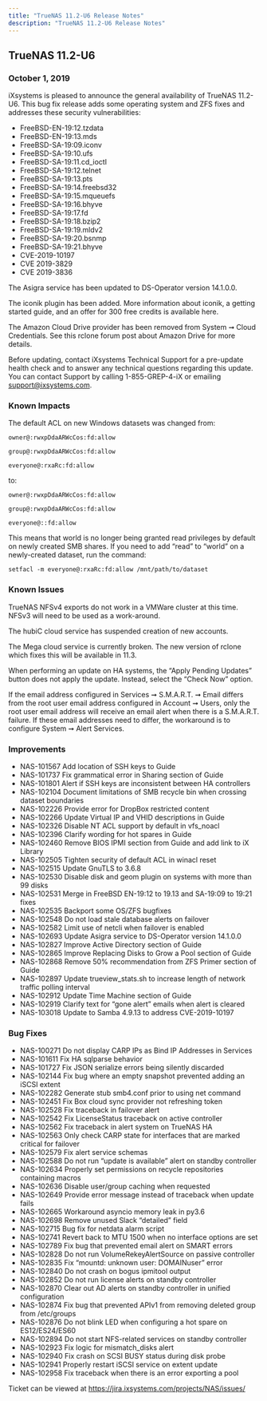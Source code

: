 ```yaml
---
title: "TrueNAS 11.2-U6 Release Notes"
description: "TrueNAS 11.2-U6 Release Notes"
---
```


## TrueNAS 11.2-U6

### October 1, 2019

iXsystems is pleased to announce the general availability of TrueNAS 11.2-U6. This bug fix release adds some operating system and ZFS fixes and addresses these security vulnerabilities:

+ FreeBSD-EN-19:12.tzdata
+ FreeBSD-EN-19:13.mds
+ FreeBSD-SA-19:09.iconv
+ FreeBSD-SA-19:10.ufs
+ FreeBSD-SA-19:11.cd_ioctl
+ FreeBSD-SA-19:12.telnet
+ FreeBSD-SA-19:13.pts
+ FreeBSD-SA-19:14.freebsd32
+ FreeBSD-SA-19:15.mqueuefs
+ FreeBSD-SA-19:16.bhyve
+ FreeBSD-SA-19:17.fd
+ FreeBSD-SA-19:18.bzip2
+ FreeBSD-SA-19:19.mldv2
+ FreeBSD-SA-19:20.bsnmp
+ FreeBSD-SA-19:21.bhyve
+ CVE-2019-10197
+ CVE 2019-3829
+ CVE 2019-3836

The Asigra service has been updated to DS-Operator version 14.1.0.0.

The iconik plugin has been added. More information about iconik, a getting started guide, and an offer for 300 free credits is available here.

The Amazon Cloud Drive provider has been removed from System ➞ Cloud Credentials. See this rclone forum post about Amazon Drive for more details.

Before updating, contact iXsystems Technical Support for a pre-update health check and to answer any technical questions regarding this update. You can contact Support by calling 1-855-GREP-4-iX or emailing support@ixsystems.com.

### Known Impacts

The default ACL on new Windows datasets was changed from:

`owner@:rwxpDdaARWcCos:fd:allow`

`group@:rwxpDdaARWcCos:fd:allow`

`everyone@:rxaRc:fd:allow`

to:

`owner@:rwxpDdaARWcCos:fd:allow`

`group@:rwxpDdaARWcCos:fd:allow`

`everyone@::fd:allow`

This means that world is no longer being granted read privileges by default on newly created SMB shares. If you need to add “read” to “world” on a newly-created dataset, run the command:

`setfacl -m everyone@:rxaRc:fd:allow /mnt/path/to/dataset`

### Known Issues

TrueNAS NFSv4 exports do not work in a VMWare cluster at this time. NFSv3 will need to be used as a work-around.

The hubiC cloud service has suspended creation of new accounts.

The Mega cloud service is currently broken. The new version of rclone which fixes this will be available in 11.3.

When performing an update on HA systems, the “Apply Pending Updates” button does not apply the update. Instead, select the “Check Now” option.

If the email address configured in Services ➞ S.M.A.R.T. ➞ Email differs from the root user email address configured in Account ➞ Users, only the root user email address will receive an email alert when there is a S.M.A.R.T. failure. If these email addresses need to differ, the workaround is to configure System ➞ Alert Services.

### Improvements

+ NAS-101567 Add location of SSH keys to Guide
+ NAS-101737 Fix grammatical error in Sharing section of Guide
+ NAS-101801 Alert if SSH keys are inconsistent between HA controllers
+ NAS-102104 Document limitations of SMB recycle bin when crossing dataset boundaries
+ NAS-102226 Provide error for DropBox restricted content
+ NAS-102266 Update Virtual IP and VHID descriptions in Guide
+ NAS-102326 Disable NT ACL support by default in vfs_noacl
+ NAS-102396 Clarify wording for hot spares in Guide
+ NAS-102460 Remove BIOS IPMI section from Guide and add link to iX Library
+ NAS-102505 Tighten security of default ACL in winacl reset
+ NAS-102515 Update GnuTLS to 3.6.8
+ NAS-102530 Disable disk and geom plugin on systems with more than 99 disks
+ NAS-102531 Merge in FreeBSD EN-19:12 to 19.13 and SA-19:09 to 19:21 fixes
+ NAS-102535 Backport some OS/ZFS bugfixes
+ NAS-102548 Do not load stale database alerts on failover
+ NAS-102582 Limit use of netcli when failover is enabled
+ NAS-102693 Update Asigra service to DS-Operator version 14.1.0.0
+ NAS-102827 Improve Active Directory section of Guide
+ NAS-102865 Improve Replacing Disks to Grow a Pool section of Guide
+ NAS-102868 Remove 50% recommendation from ZFS Primer section of Guide
+ NAS-102897 Update trueview_stats.sh to increase length of network traffic polling interval
+ NAS-102912 Update Time Machine section of Guide
+ NAS-102919 Clarify text for “gone alert” emails when alert is cleared
+ NAS-103018 Update to Samba 4.9.13 to address CVE-2019-10197

### Bug Fixes

+ NAS-100271 Do not display CARP IPs as Bind IP Addresses in Services
+ NAS-101611 Fix HA sqlparse behavior
+ NAS-101727 Fix JSON serialize errors being silently discarded
+ NAS-102144 Fix bug where an empty snapshot prevented adding an iSCSI extent
+ NAS-102282 Generate stub smb4.conf prior to using net command
+ NAS-102451 Fix Box cloud sync provider not refreshing token
+ NAS-102528 Fix traceback in failover alert
+ NAS-102542 Fix LicenseStatus traceback on active controller
+ NAS-102562 Fix traceback in alert system on TrueNAS HA
+ NAS-102563 Only check CARP state for interfaces that are marked critical for failover
+ NAS-102579 Fix alert service schemas
+ NAS-102588 Do not run “update is available” alert on standby controller
+ NAS-102634 Properly set permissions on recycle repositories containing macros
+ NAS-102636 Disable user/group caching when requested
+ NAS-102649 Provide error message instead of traceback when update fails
+ NAS-102665 Workaround asyncio memory leak in py3.6
+ NAS-102698 Remove unused Slack “detailed” field
+ NAS-102715 Bug fix for netdata alarm script
+ NAS-102741 Revert back to MTU 1500 when no interface options are set
+ NAS-102789 Fix bug that prevented email alert on SMART errors
+ NAS-102828 Do not run VolumeRekeyAlertSource on passive controller
+ NAS-102835 Fix “mountd: unknown user: DOMAINuser” error
+ NAS-102840 Do not crash on bogus ipmitool output
+ NAS-102852 Do not run license alerts on standby controller
+ NAS-102870 Clear out AD alerts on standby controller in unified configuration
+ NAS-102874 Fix bug that prevented APIv1 from removing deleted group from /etc/groups
+ NAS-102876 Do not blink LED when configuring a hot spare on ES12/ES24/ES60
+ NAS-102894 Do not start NFS-related services on standby controller
+ NAS-102923 Fix logic for mismatch_disks alert
+ NAS-102940 Fix crash on SCSI BUSY status during disk probe
+ NAS-102941 Properly restart iSCSI service on extent update
+ NAS-102958 Fix traceback when there is an error exporting a pool

Ticket can be viewed at https://jira.ixsystems.com/projects/NAS/issues/
